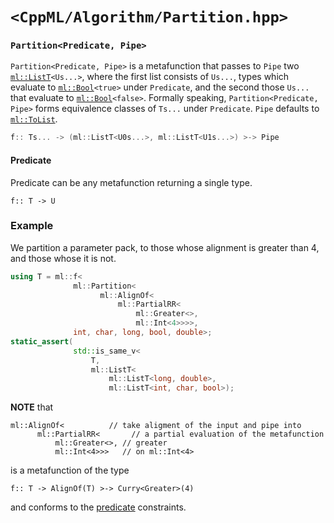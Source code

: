 # `<CppML/Algorithm/Partition.hpp>`

### `Partition<Predicate, Pipe>`

`Partition<Predicate, Pipe>` is a metafunction that passes to `Pipe` two [`ml::ListT`](../Vocabulary/List.md)`<Us...>`, where the first list consists of `Us...`, types which evaluate to [`ml::Bool`](../Vocabulary/Value.md)`<true>` under `Predicate`, and the second those `Us...` that evaluate to [`ml::Bool`](../Vocabulary/Value.md)`<false>`. Formally speaking, `Partition<Predicate, Pipe>` forms equivalence classes of `Ts...` under `Predicate`. `Pipe` defaults to [`ml::ToList`](../Functional/ToList.md).

```c++
f:: Ts... -> (ml::ListT<U0s...>, ml::ListT<U1s...>) >-> Pipe
```

#### Predicate

Predicate can be any metafunction returning a single type.
```
f:: T -> U
```

### Example

We partition a parameter pack, to those whose alignment is greater than 4, and those whose it is not.
```c++
using T = ml::f<
              ml::Partition<
                    ml::AlignOf<
                        ml::PartialRR<
                            ml::Greater<>,
                            ml::Int<4>>>>,
              int, char, long, bool, double>;
static_assert(
              std::is_same_v<
                  T,
                  ml::ListT<
                      ml::ListT<long, double>,
                      ml::ListT<int, char, bool>);
```
**NOTE** that
```
ml::AlignOf<          // take aligment of the input and pipe into
      ml::PartialRR<       // a partial evaluation of the metafunction
          ml::Greater<>, // greater
          ml::Int<4>>>   // on ml::Int<4>
```
is a metafunction of the type
```
f:: T -> AlignOf(T) >-> Curry<Greater>(4)
```
and conforms to the [predicate](#predicate) constraints.
